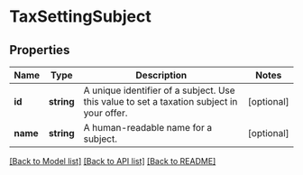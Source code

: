 # TaxSettingSubject

## Properties
Name | Type | Description | Notes
------------ | ------------- | ------------- | -------------
**id** | **string** | A unique identifier of a subject. Use this value to set a taxation subject in your offer. | [optional] 
**name** | **string** | A human-readable name for a subject. | [optional] 

[[Back to Model list]](../../README.md#documentation-for-models) [[Back to API list]](../../README.md#documentation-for-api-endpoints) [[Back to README]](../../README.md)

